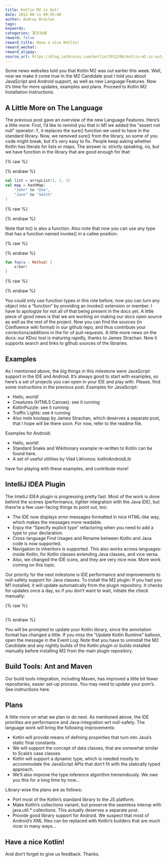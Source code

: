 ```yaml
---
title: Kotlin M2 is Out!
date: 2012-06-11 09:55:00
author: Andrey Breslav
tags:
keywords:
categories: 官方动态
reward: false
reward_title: Have a nice Kotlin!
reward_wechat:
reward_alipay:
source_url: https://blog.jetbrains.com/kotlin/2012/06/kotlin-m2-is-out/
---
```


Some news websites told you that Kotlin M2 was out earlier this week. Well, now we make it come true
In the M2 Candidate post I told you about JavaScript and Android support, as well as new Language Features. Now it’s time for more updates, examples and plans.
Proceed to Kotlin M2 Installation Instructions.
## A Little More on The Language

The previous post gave an overview of the new Language Features. Here’s a little more:
First, I’d like to remind you that in M1 we added the “assert not null” operator: !!, it replaces the sure() function we used to have in the standard library. Now, we removed sure() from the library, so some of you code might break, but it’s very easy to fix.
People keep asking whether Kotlin has literals for lists or maps. The answer is: strictly speaking, no, but we have function in the library that are good enough for that:

{% raw %}
<p></p>
{% endraw %}

```kotlin
val list = arrayList(1, 2, 3)
val map = hashMap(
    "John" to "Doe",
    "Jane" to "Smith"
)
```

{% raw %}
<p></p>
{% endraw %}

Note that to() is also a function.
Also note that now you can use any type that has a function named invoke() in a callee position:

{% raw %}
<p></p>
{% endraw %}

```kotlin
fun foo(x : Method) {
    x(bar)
}
```

{% raw %}
<p></p>
{% endraw %}

You could only use function types in this role before, now you can turn any object into a “function” by providing an invoke() extension or member.
I have to apologize for not all of that being present in the docs yet. A little piece of good news is that we are working on making our docs open source as well as the rest of the project. Now you can find the sources (in Confluence wiki format) in our github repo, and thus contribute your corrections/additions in the for of pull-requests.
A little more news on the docs: our KDoc tool is maturing rapidly, thanks to James Strachan. Now it supports search and links to github sources of the libraries.
## Examples

As I mentioned above, the big things in this milestone were JavaScript support in the IDE and Android. It’s always good to start with examples, so here’s a set of projects you can open in your IDE and play with. Please, find some instructions in the previous post.
Examples for JavaScript:

* Hello, world!
* Creatures (HTML5 Canvas): see it running
* KotlinPuzzle: see it running
* Traffic Lights: see it running
* Also note koolapp by James Strachan, which deserves a separate post, that I hope will be there soon. For now, refer to the readme file.

Examples for Android:

* Hello, world!
* Standard Snake and Wikitionary example re-written to Kotlin can be found here.
* A set of useful utilities by Vlad Likhonos: kotlinAndroidLib

have fun playing with these examples, and contribute more!
## IntelliJ IDEA Plugin

The IntelliJ IDEA plugin is progressing pretty fast. Most of the work is done behind the scenes (performance, tighter integration with the Java IDE), but there’re a few user-facing things to point out, too:

* The IDE now displays error messages formatted in nice HTML-like way, which makes the messages more readable.
* Enjoy the “Specify explicit type” refactoring when you need to add a type to your declaration.
* Cross-language Find Usages and Rename between Kotlin and Java code is now supported.
* Navigation to inheritors is supported. This also works across languages: inside Kotlin, for Kotlin classes extending Java classes, and vice versa.
* Also, we changed the IDE icons, and they are very nice now. More work coming on this topic.

Our priority for the next milestone is IDE performance and improvements to null-safety support for Java classes.
To install the M2 plugin: If you had you M1 installed, it will update automatically from the plugin repository. It checks for updates once a day, so if you don’t want to wait, initiate the check manually:

{% raw %}
<p><a href="https://i0.wp.com/blog.jetbrains.com/kotlin/files/2012/06/Check-For-Updates.png"><img alt="" data-recalc-dims="1" src="https://i0.wp.com/blog.jetbrains.com/kotlin/files/2012/06/Check-For-Updates.png?resize=150%2C150&amp;ssl=1"/></a></p>
{% endraw %}

You will be prompted to update your Kotlin library, since the annotation format has changed a little. If you miss the “Update Kotlin Runtime” balloon, open the message in the Event Log:
Note that you have to uninstall the M2 Candidate and any nightly builds of the Kotlin plugin or builds installed manually before installing M2 from the main plugin repository.
## Build Tools: Ant and Maven

Our build tools integration, including Maven, has improved a little bit fewer repositories, easier set-up process. You may need to update your pom’s. See instructions here.
## Plans

A little more on what we plan to do next. As mentioned above, the IDE priorities are performance and Java-integration wrt null-safety. The language work will bring the following improvements:

* Kotlin will provide means of defining properties that turn into Java’s static final constants.
* We will support the concept of data classes, that are somewhat similar to Scala’s case classes.
* Kotlin will support a dynamic type, which is needed mostly to accommodate the JavaScript APIs that don’t fit with the statically typed approach.
* We’ll also improve the type inference algorithm tremendously. We owe you this for a long time by now…

Library-wise the plans are as follows:

* Port most of the Kotlin’s standard library to the JS platform.
* Make Kotlin’s collections variant, but preserve the seamless interop with java.util.* collections. This actually deserves a separate post.
* Provide good library support for Android. We suspect that most of Android’s XML files can be replaced with Kotlin’s builders that are much nicer in many ways…

## Have a nice Kotlin!

And don’t forget to give us feedback. Thanks.
